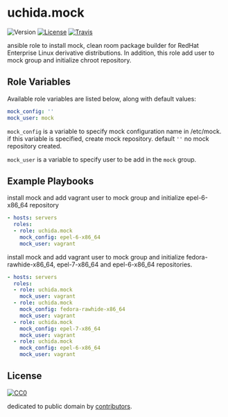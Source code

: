 # uchida.mock

![Version](https://img.shields.io/github/tag/uchida/ansible-mock-role.svg)
[![License](https://img.shields.io/github/license/uchida/ansible-mock-role.svg)](https://tldrlegal.com/license/creative-commons-cc0-1.0-universal)
[![Travis](https://img.shields.io/travis/uchida/ansible-mock-role.svg)](https://travis-ci.org/uchida/ansible-mock-role)

ansible role to install mock, clean room package builder for RedHat Enterprise Linux derivative distributions.
In addition, this role add user to mock group and initialize chroot repository.

## Role Variables

Available role variables are listed below, along with default values:

```yaml
mock_config: ''
mock_user: mock
```

`mock_config` is a variable to specify mock configuration name in /etc/mock.
if this variable is specified, create mock repository. default `''` no mock repository created.

`mock_user` is a variable to specify user to be add in the `mock` group.

## Example Playbooks

install mock and add vagrant user to mock group and initialize epel-6-x86_64 repository

```yaml
- hosts: servers
  roles:
  - role: uchida.mock
    mock_config: epel-6-x86_64
    mock_user: vagrant
```

install mock and add vagrant user to mock group and initialize fedora-rawhide-x86_64, epel-7-x86_64 and epel-6-x86_64 repositories.

```yaml
- hosts: servers
  roles:
  - role: uchida.mock
    mock_user: vagrant
  - role: uchida.mock
    mock_config: fedora-rawhide-x86_64
    mock_user: vagrant
  - role: uchida.mock
    mock_config: epel-7-x86_64
    mock_user: vagrant
  - role: uchida.mock
    mock_config: epel-6-x86_64
    mock_user: vagrant
```

## License

[![CC0](http://i.creativecommons.org/p/zero/1.0/88x31.png "CC0")](http://creativecommons.org/publicdomain/zero/1.0/deed)

dedicated to public domain by [contributors](https://github.com/uchida/ansible-mock-role/graphs/contributors).

